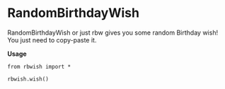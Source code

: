 # RandomBirthdayWish
RandomBirthdayWish or just rbw gives you some random Birthday wish! You just need to copy-paste it.

**Usage**

```
from rbwish import *

rbwish.wish()
```
